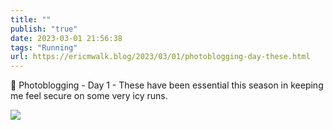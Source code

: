 ```yaml
---
title: ""
publish: "true"
date: 2023-03-01 21:56:38
tags: "Running"
url: https://ericmwalk.blog/2023/03/01/photoblogging-day-these.html
---
```


📸 Photoblogging - Day 1 - These have been essential this season in keeping me feel secure on some very icy runs.

![](https://ericmwalk.blog/uploads/2023/36094fc4e4.jpg)